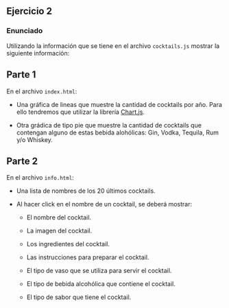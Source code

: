 ## Ejercicio 2

### Enunciado

Utilizando la información que se tiene en el archivo `cocktails.js` mostrar la siguiente información:

## Parte 1

En el archivo `index.html`:

- Una gráfica de lineas que muestre la cantidad de cocktails por año. Para ello tendremos que utilizar la librería [Chart.js](https://www.chartjs.org/).

- Otra grádica de tipo pie que muestre la cantidad de cocktails que contengan alguno de estas bebida alohólicas: Gin, Vodka, Tequila, Rum y/o Whiskey.

## Parte 2

En el archivo `info.html`:

- Una lista de nombres de los 20 últimos cocktails.

- Al hacer click en el nombre de un cocktail, se deberá mostrar: 
  
    - El nombre del cocktail.
  
    - La imagen del cocktail.
  
    - Los ingredientes del cocktail.
  
    - Las instrucciones para preparar el cocktail.
  
    - El tipo de vaso que se utiliza para servir el cocktail.
  
    - El tipo de bebida alcohólica que contiene el cocktail.
  
    - El tipo de sabor que tiene el cocktail.
  
